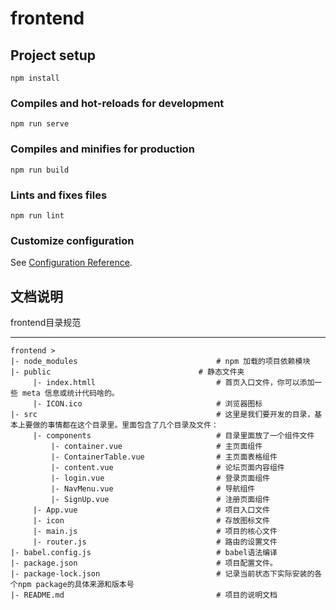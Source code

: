 # frontend

##
## Project setup
```
npm install
```

### Compiles and hot-reloads for development
```
npm run serve
```

### Compiles and minifies for production
```
npm run build
```

### Lints and fixes files
```
npm run lint
```

### Customize configuration
See [Configuration Reference](https://cli.vuejs.org/config/).

## 文档说明
 frontend目录规范

---

    frontend >
    |- node_modules                               # npm 加载的项目依赖模块
    |- public	                              # 静态文件夹                   
         |- index.htmll                           # 首页入口文件，你可以添加一些 meta 信息或统计代码啥的。
         |- ICON.ico                              # 浏览器图标
    |- src                                        # 这里是我们要开发的目录，基本上要做的事情都在这个目录里。里面包含了几个目录及文件：
         |- components                            # 目录里面放了一个组件文件
             |- container.vue                     # 主页面组件
             |- ContainerTable.vue                # 主页面表格组件
             |- content.vue                       # 论坛页面内容组件
             |- login.vue                         # 登录页面组件
             |- NavMenu.vue                       # 导航组件
             |- SignUp.vue                        # 注册页面组件
         |- App.vue                               # 项目入口文件
         |- icon                                  # 存放图标文件
         |- main.js                               # 项目的核心文件
         |- router.js                             # 路由的设置文件
    |- babel.config.js                            # babel语法编译
    |- package.json                               # 项目配置文件。
    |- package-lock.json                          # 记录当前状态下实际安装的各个npm package的具体来源和版本号
    |- README.md                                  # 项目的说明文档
